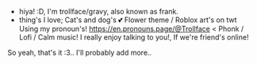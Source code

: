 - hiya! :D, I'm trollface/gravy, also known as frank.
- thing's I love;
Cat's and dog's 💕
Flower theme / Roblox art's on twt
Using my pronoun's!
https://en.pronouns.page/@Trollface <
Phonk / Lofi / Calm music!
I really enjoy talking to you!, If we're friend's online!

So yeah, that's it :3.. I'll probably add more..
